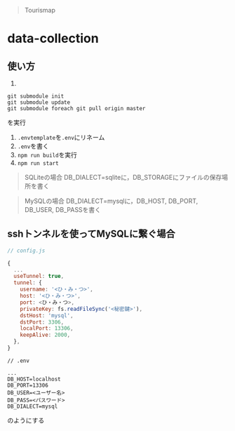 > Tourismap
# data-collection

## 使い方
1. 
```
git submodule init
git submodule update
git submodule foreach git pull origin master
```
を実行
1. `.envtemplate`を`.env`にリネーム
1. `.env`を書く
1. `npm run build`を実行
1. `npm run start`

> SQLiteの場合 DB_DIALECT=sqliteに，DB_STORAGEにファイルの保存場所を書く

> MySQLの場合 DB_DIALECT=mysqlに，DB_HOST, DB_PORT, DB_USER, DB_PASSを書く

## sshトンネルを使ってMySQLに繋ぐ場合
```javascript:config.js
// config.js

{
  ...
  useTunnel: true,
  tunnel: {
    username: '<ひ・み・つ>',
    host: '<ひ・み・つ>',
    port: <ひ・み・つ>,
    privateKey: fs.readFileSync('<秘密鍵>'),
    dstHost: 'mysql',
    dstPort: 3306,
    localPort: 13306,
    keepAlive: 2000,
  },
}
```

```text:.env
// .env

...
DB_HOST=localhost
DB_PORT=13306
DB_USER=<ユーザー名>
DB_PASS=<パスワード>
DB_DIALECT=mysql
```
のようにする
